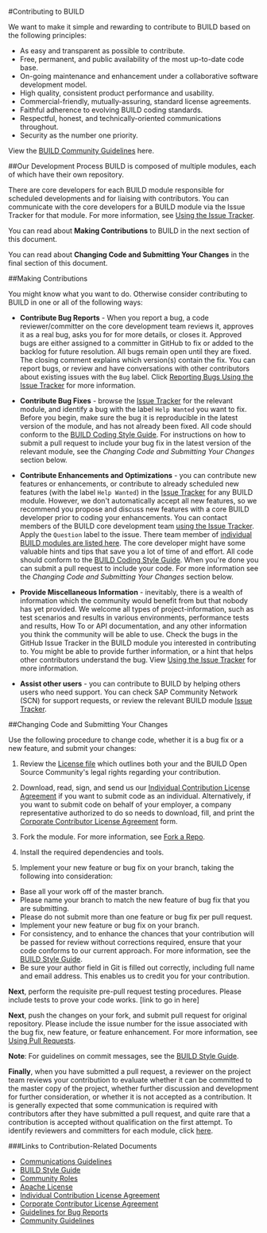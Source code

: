 #Contributing to BUILD

We want to make it simple and rewarding to contribute to BUILD based on the following principles:  

+ As easy and transparent as possible to contribute.
+ Free, permanent, and public availability of the most up-to-date code base.
+ On-going maintenance and enhancement under a collaborative software development model.
+ High quality, consistent product performance and usability.
+ Commercial-friendly, mutually-assuring, standard license agreements.
+ Faithful adherence to evolving BUILD coding standards.
+ Respectful, honest, and technically-oriented communications throughout.
+ Security as the number one priority. 

View the [BUILD Community Guidelines](https://github.com/SAP/BUILD/wiki/Community-Guidelines) here.

##Our Development Process
BUILD is composed of multiple modules, each of which have their own repository. 

There are core developers for each BUILD module responsible for scheduled developments and for liaising with contributors. You can communicate with the core developers for a BUILD module via the Issue Tracker for that module. For more information, see [Using the Issue Tracker](https://github.com/SAP/BUILD/wiki/Using-the-Issue-Tracker).

You can read about **Making Contributions** to BUILD in the next section of this document.

You can read about **Changing Code and Submitting Your Changes** in the final section of this document.  

##Making Contributions

You might know what you want to do. Otherwise consider contributing to BUILD in one or all of the following ways: 

+ **Contribute Bug Reports** - When you report a bug, a code reviewer/committer on the core development team reviews it, approves it as a real bug, asks you for for more details, or closes it. Approved bugs are either assigned to a committer in GitHub to fix or added to the backlog for future resolution. All bugs remain open until they are fixed. The closing comment explains which version(s) contain the fix. You can report bugs, or review and have conversations with other contributors about existing issues with the <code>Bug</code> label. Click [Reporting Bugs Using the Issue Tracker](https://github.com/SAP/BUILD/wiki/Using-the-Issue-Tracker) for more information.

+ **Contribute Bug Fixes** - browse the [Issue Tracker](https://github.com/SAP/BUILD/wiki/Using-the-Issue-Tracker) for the relevant module, and identify a bug with the label <code>Help Wanted</code> you want to fix. Before you begin, make sure the bug it is reproducible in the latest version of the module, and has not already been fixed. All code should conform to the [BUILD Coding Style Guide](https://github.com/SAP/BUILD/wiki/Coding-Guidelines-for-Angular-JS). For instructions on how to submit a pull request to include your bug fix in the latest version of the relevant module, see the _*Changing Code and Submitting Your Changes*_ section below.

+ **Contribute Enhancements and Optimizations** - you can contribute new features or enhancements, or contribute to already scheduled new features (with the label <code>Help Wanted</code>) in the [Issue Tracker](https://github.com/SAP/BUILD/wiki/Using-the-Issue-Tracker) for any BUILD module. However, we don't automatically accept all new features, so we recommend you propose and discuss new features with a core BUILD developer prior to coding your enhancements. You can contact members of the BUILD core development team [using the Issue Tracker](https://github.com/SAP/BUILD/wiki/Using-the-Issue-Tracker). Apply the <code>Question</code> label to the issue. There team member of [individual BUILD modules are listed here](https://github.com/SAP/BUILD/wiki/Community-Roles). The core developer might have some valuable hints and tips that save you a lot of time of and effort. All code should conform to the [BUILD Coding Style Guide](https://github.com/SAP/BUILD/wiki/Coding-Guidelines-for-Angular-JS). When you're done you can submit a pull request to include your code. For more information see the _*Changing Code and Submitting Your Changes*_ section below.

+ **Provide Miscellaneous Information** - inevitably, there is a wealth of information which the community would benefit from but that nobody has yet provided. We welcome all types of project-information, such as test scenarios and results in various environments, performance tests and results, How To or API documentation, and any other information you think the community will be able to use. Check the bugs in the GitHub Issue Tracker in the BUILD module you interested in contributing to. You might be able to provide further information, or a hint that helps other contributors understand the bug. View [Using the Issue Tracker](https://github.com/SAP/BUILD/wiki/Using-the-Issue-Tracker) for more information.

+ **Assist other users** - you can contribute to BUILD by helping others users who need support. You can check SAP Community Network (SCN) for support requests, or review the relevant BUILD module [Issue Tracker](https://github.com/SAP/BUILD/wiki/Using-the-Issue-Tracker).

##Changing Code and Submitting Your Changes

Use the following procedure to change code, whether it is a bug fix or a new feature, and submit your changes:

1. Review the [License file](https://github.com/SAP/BUILD/blob/master/LICENSE.txt) which outlines both your and the BUILD Open Source Community's legal rights regarding your contribution. 

2. Download, read, sign, and send us our [Individual Contribution License Agreement](https://github.com/SAP/BUILD/blob/master/docs/SAP%20License%20Agreements/SAP%2BIndividual%2BContributor%2BLicense%2BAgreement.pdf) if you want to submit code as an individual. Alternatively, if you want to submit code on behalf of your employer, a company representative authorized to do so needs to download, fill, and print the [Corporate Contributor License Agreement](https://github.com/SAP/BUILD/blob/master/docs/SAP%20License%20Agreements/SAP%2BCorporate%2BContributor%2BLicense%2BAgreement.pdf) form.

3. Fork the module. For more information, see [Fork a Repo](https://help.github.com/articles/fork-a-repo/).

4. Install the required dependencies and tools.

5. Implement your new feature or bug fix on your branch, taking the following into consideration:

+ Base all your work off of the master branch.
+ Please name your branch to match the new feature of bug fix that you are submitting.
+ Please do not submit more than one feature or bug fix per pull request.
+ Implement your new feature or bug fix on your branch.
+ For consistency, and to enhance the chances that your contribution will be passed for review without corrections required, ensure that your code conforms to our current approach. For more information, see the [BUILD Style Guide](https://github.com/SAP/BUILD/wiki/Coding-Guidelines-for-Angular-JS).
+ Be sure your author field in Git is filled out correctly, including full name and email address. This enables us to credit you for your contribution.

**Next**, perform the requisite pre-pull request testing procedures. Please include tests to prove your code works.
[link to go in here]

**Next**, push the changes on your fork, and submit pull request for original repository. Please include the issue number for the issue associated with the bug fix, new feature, or feature enhancement. For more information, see [Using Pull Requests](https://help.github.com/articles/using-pull-requests/).

**Note**: For guidelines on commit messages, see the [BUILD Style Guide](https://github.com/SAP/BUILD/wiki/Coding-Guidelines-for-Angular-JS).

**Finally**, when you have submitted a pull request, a reviewer on the project team reviews your contribution to evaluate whether it can be committed to the master copy of the project, whether further discussion and development for further consideration, or whether it is not accepted as a contribution. It is generally expected that some communication is required with contributors after they have submitted a pull request, and quite rare that a contribution is accepted without qualification on the first attempt. To identify reviewers and committers for each module, click [here](https://github.com/SAP/BUILD/wiki/Community-Roles).

###Links to Contribution-Related Documents

+ [Communications Guidelines](https://github.com/SAP/BUILD/wiki/Communication-Guidelines)
+ [BUILD Style Guide](https://github.com/SAP/BUILD/wiki/BUILD-Style-Guide)
+ [Community Roles](https://github.com/SAP/BUILD/wiki/Community%20Roles.md)
+ [Apache License](https://github.com/SAP/BUILD/wiki/License)
+ [Individual Contribution License Agreement](https://github.com/SAP/BUILD/blob/master/docs/SAP%20License%20Agreements/SAP%2BIndividual%2BContributor%2BLicense%2BAgreement.pdf) 
+ [Corporate Contributor License Agreement](https://github.com/SAP/BUILD/blob/master/docs/SAP%20License%20Agreements/SAP%2BCorporate%2BContributor%2BLicense%2BAgreement.pdf) 
+ [Guidelines for Bug Reports](https://github.com/SAP/BUILD/wiki/Guidelines-for-Bug-Reports)
+ [Community Guidelines](https://github.com/SAP/BUILD/wiki/Community-Guidelines)
